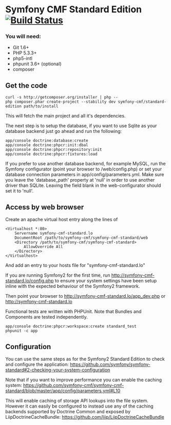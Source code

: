 # Symfony CMF Standard Edition [![Build Status](https://secure.travis-ci.org/symfony-cmf/symfony-cmf-standard.png?branch=master)](http://travis-ci.org/symfony-cmf/symfony-cmf-standard)

### You will need:
  * Git 1.6+
  * PHP 5.3.3+
  * php5-intl
  * phpunit 3.6+ (optional)
  * composer

## Get the code


    curl -s http://getcomposer.org/installer | php --
    php composer.phar create-project --stability dev symfony-cmf/standard-edition path/to/install

This will fetch the main project and all it's dependencies.

The next step is to setup the database, if you want to use Sqlite as your database backend just go ahead and run the following:

    app/console doctrine:database:create
    app/console doctrine:phpcr:init:dbal
    app/console doctrine:phpcr:repository:init
    app/console doctrine:phpcr:fixtures:load

If you prefer to use another database backend, for example MySQL, run the Symfony configurator (point your browser 
to /web/config.php) or set your database connection parameters in app/config/parameters.yml. Make sure you leave
the 'database_path' property at 'null' in order to use another driver than SQLite. Leaving the field blank in the
web-configurator should set it to 'null'.

## Access by web browser

Create an apache virtual host entry along the lines of

    <Virtualhost *:80>
        Servername symfony-cmf-standard.lo
        DocumentRoot /path/to/symfony-cmf/symfony-cmf-standard/web
        <Directory /path/to/symfony-cmf/symfony-cmf-standard>
            AllowOverride All
        </Directory>
    </Virtualhost>

And add an entry to your hosts file for "symfony-cmf-standard.lo"

If you are running Symfony2 for the first time, run http://symfony-cmf-standard.lo/config.php to ensure your
system settings have been setup inline with the expected behaviour of the Symfony2 framework.

Then point your browser to http://symfony-cmf-standard.lo/app_dev.php or http://symfony-cmf-standard.lo

Functional tests are written with PHPUnit. Note that Bundles and Components are tested independently.

    app/console doctrine:phpcr:workspace:create standard_test
    phpunit -c app

## Configuration

You can use the same steps as for the Symfony2 Standard Edition to check and configure the application:
https://github.com/symfony/symfony-standard#2-checking-your-system-configuration

Note that if you want to improve performance you can enable the caching system:
https://github.com/symfony-cmf/symfony-cmf-standard/blob/master/app/config/parameters.yml#L10

This will enable caching of storage API lookups into the file system. However it can easily be
configured to instead use any of the caching backends supported by Doctrine Common and exposed
by LiipDoctrineCacheBundle:
https://github.com/liip/LiipDoctrineCacheBundle
